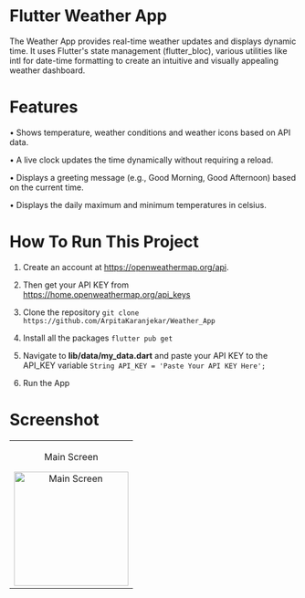# Flutter Weather App

The Weather App provides real-time weather updates and displays dynamic time. It uses Flutter's state management (flutter_bloc), various utilities like intl for date-time formatting to create an intuitive and visually appealing weather dashboard.

# Features
• Shows temperature, weather conditions and weather icons based on API data.

• A live clock updates the time dynamically without requiring a reload.

• Displays a greeting message (e.g., Good Morning, Good Afternoon) based on the current time.

• Displays the daily maximum and minimum temperatures in celsius.

# How To Run This Project
1. Create an account at https://openweathermap.org/api.
   
2. Then get your API KEY from https://home.openweathermap.org/api_keys
   
3. Clone the repository
  ```git clone https://github.com/ArpitaKaranjekar/Weather_App```

4. Install all the packages
   ```flutter pub get```
   
5. Navigate to **lib/data/my_data.dart** and paste your API KEY to the API_KEY variable
   ```String API_KEY = 'Paste Your API KEY Here';```
   
6. Run the App

# Screenshot

<table>
  <tr>
    <!-- Row 1 -->
    <td align="center">
      <p>Main Screen</p>
      <img src="https://github.com/user-attachments/assets/459ac7af-7a04-46a8-a0fc-521cb2d07e01" alt="Main Screen" width="200">
    </td>  
</table>


